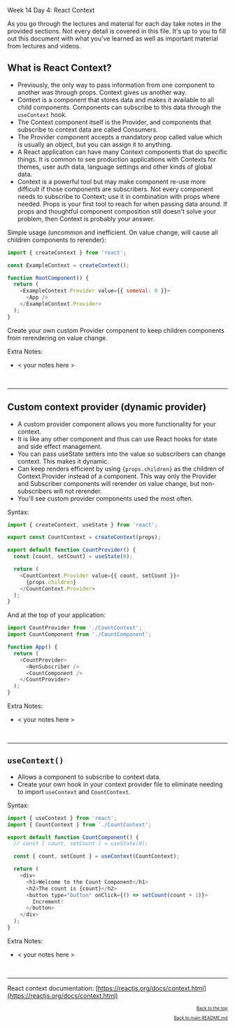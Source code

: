 Week 14 Day 4: React Context

As you go through the lectures and material for each day take notes in the provided sections. Not every detail is covered in this file. It's up to you to fill out this document with what you've learned as well as important material from lectures and videos.

## What is React Context?

- Previously, the only way to pass information from one component to another was through props. Context gives us another way.
- Context is a component that stores data and makes it available to all child components. Components can subscribe to this data through the `useContext` hook.
- The Context component itself is the Provider, and components that subscribe to context data are called Consumers.
- The Provider component accepts a mandatory prop called value which is usually an object, but you can assign it to anything.
- A React application can have many Context components that do specific things. It is common to see production applications with Contexts for themes, user auth data, language settings and other kinds of global data.
- Context is a powerful tool but may make component re-use more difficult if those components are subscribers. Not every component needs to subscribe to Context; use it in combination with props where needed. Props is your first tool to reach for when passing data around. If props and thoughtful component composition still doesn't solve your problem, then Context is probably your answer.

Simple usage (uncommon and inefficient. On value change, will cause all children components to rerender):

```js
import { createContext } from 'react';

const ExampleContext = createContext();

function RootComponent() {
  return (
    <ExampleContext.Provider value={{ someVal: 0 }}>
      <App />
    </ExampleContext.Provider>
  );
}
```

Create your own custom Provider component to keep children components from rerendering on value change.

Extra Notes:

- < your notes here >

<br>
<hr>

## Custom context provider (dynamic provider)

- A custom provider component allows you more functionality for your context.
- It is like any other component and thus can use React hooks for state and side effect management.
- You can pass useState setters into the value so subscribers can change context. This makes it dynamic.
- Can keep renders efficient by using `{props.children}` as the children of Context.Provider instead of a component. This way only the Provider and Subscriber components will rerender on value change, but non-subscribers will not rerender.
- You'll see custom provider components used the most often.

Syntax:

```js
import { createContext, useState } from 'react';

export const CountContext = createContext(props);

export default function CountProvider() {
  const [count, setCount] = useState(0);

  return (
    <CountContext.Provider value={{ count, setCount }}>
      {props.children}
    </CountContext.Provider>
  );
}
```

And at the top of your application:

```js
import CountProvider from './CountContext';
import CountComponent from './CountComponent';

function App() {
  return (
    <CountProvider>
      <NonSubscriber />
      <CountComponent />
    </CountProvider>
  );
}
```

Extra Notes:

- < your notes here >

<br>
<hr>

## `useContext()`

- Allows a component to subscribe to context data.
- Create your own hook in your context provider file to eliminate needing to import `useContext` and `CountContext`.

Syntax:

```js
import { useContext } from 'react';
import { CountContext } from './CountContext';

export default function CountComponent() {
  // const [ count, setCount ] = useState(0);

  const { count, setCount } = useContext(CountContext);

  return (
    <div>
      <h1>Welcome to the Count Component</h1>
      <h2>The count is {count}</h2>
      <button type="button" onClick={() => setCount(count + 1)}>
        Increment!
      </button>
    </div>
  );
}
```

Extra Notes:

- < your notes here >

<br>
<hr>

React context documentation: [https://reactjs.org/docs/context.html](https://reactjs.org/docs/context.html)

<p align="right" style="font-size:10px">
  <a href="#readme-top">Back to the top</a>
</p>
<p align="right" style="font-size:10px">
  <a href="../README.md">Back to main README.md</a>
</p>
